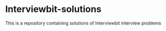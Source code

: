 # Interviewbit-solutions
This is a repository containing solutions of Interviewbit interview problems 
